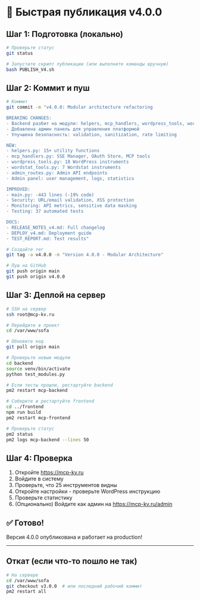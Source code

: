 # 🚀 Быстрая публикация v4.0.0

## Шаг 1: Подготовка (локально)

```bash
# Проверьте статус
git status

# Запустите скрипт публикации (или выполните команды вручную)
bash PUBLISH_V4.sh
```

## Шаг 2: Коммит и пуш

```bash
# Коммит
git commit -m "v4.0.0: Modular architecture refactoring

BREAKING CHANGES:
- Backend разбит на модули: helpers, mcp_handlers, wordpress_tools, wordstat_tools
- Добавлена админ панель для управления платформой
- Улучшена безопасность: validation, sanitization, rate limiting

NEW:
- helpers.py: 15+ utility functions
- mcp_handlers.py: SSE Manager, OAuth Store, MCP tools
- wordpress_tools.py: 18 WordPress instruments
- wordstat_tools.py: 7 Wordstat instruments
- admin_routes.py: Admin API endpoints
- Admin panel: user management, logs, statistics

IMPROVED:
- main.py: -443 lines (-19% code)
- Security: URL/email validation, XSS protection
- Monitoring: API metrics, sensitive data masking
- Testing: 37 automated tests

DOCS:
- RELEASE_NOTES_v4.md: Full changelog
- DEPLOY_v4.md: Deployment guide
- TEST_REPORT.md: Test results"

# Создайте тег
git tag -a v4.0.0 -m "Version 4.0.0 - Modular Architecture"

# Пуш на GitHub
git push origin main
git push origin v4.0.0
```

## Шаг 3: Деплой на сервер

```bash
# SSH на сервер
ssh root@mcp-kv.ru

# Перейдите в проект
cd /var/www/sofa

# Обновите код
git pull origin main

# Проверьте новые модули
cd backend
source venv/bin/activate
python test_modules.py

# Если тесты прошли, рестартуйте backend
pm2 restart mcp-backend

# Соберите и рестартуйте frontend
cd ../frontend
npm run build
pm2 restart mcp-frontend

# Проверьте статус
pm2 status
pm2 logs mcp-backend --lines 50
```

## Шаг 4: Проверка

1. Откройте https://mcp-kv.ru
2. Войдите в систему
3. Проверьте, что 25 инструментов видны
4. Откройте настройки - проверьте WordPress инструкцию
5. Проверьте статистику
6. (Опционально) Войдите как админ на https://mcp-kv.ru/admin

## ✅ Готово!

Версия 4.0.0 опубликована и работает на production!

---

## Откат (если что-то пошло не так)

```bash
# На сервере
cd /var/www/sofa
git checkout v3.0.0  # или последний рабочий коммит
pm2 restart all
```


